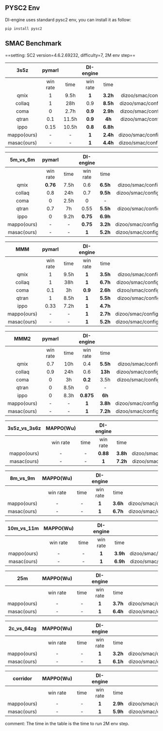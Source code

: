 ## PYSC2 Env
DI-engine uses standard pysc2 env, you can install it as follow:
```shell
pip install pysc2
```

## SMAC Benchmark

==setting: SC2 version=4.6.2.69232, difficulty=7, 2M env step==


|  3s5z  |  pymarl  |      |DI-engine |          |                             cfg                              |
| :----: | :------: | :--: | :------: | :------: | :----------------------------------------------------------: |
|        | win rate | time | win rate |   time   |                                                              |
|  qmix  |    1     | 9.5h |  **1**   | **3.2h** | dizoo/smac/config/smac_3s5z_qmix_config.py                 |
| collaq |    1     | 28h  |   0.9    | **8.5h** | dizoo/smac/config/smac_3s5z_collaq_config.py               |
|  coma  |    0     | 2.7h | **0.9**  | **2.9h** | dizoo/smac/config/smac_3s5z_coma_config.py                 |
|  qtran |    0.1   | 11.5h | **0.9**  | **4h** | dizoo/smac/config/smac_3s5z_qtran_config.py                 |
|  ippo  |    0.15  |  10.5h  | **0.8**  | **6.8h** |                       |
|  mappo(ours) |    - |  -  | **1**  | **2.4h** |       dizoo/smac/config/smac_3s5z_mappo_config.py            |
|  masac(ours) |    - |  -  | **1**  | **4.4h** |       dizoo/smac/config/smac_3s5z_masac_config.py            |

| 5m_vs_6m |  pymarl  |      |DI-engine |          |                             cfg                              |
| :-------: | :------: | :--: | :------: | :------: | :----------------------------------------------------------: |
|           | win rate | time | win rate |   time   |                                                              |
|   qmix    | **0.76** | 7.5h |   0.6    | **6.5h** | dizoo/smac/config/smac_5m6m_qmix_config.py                 |
|  collaq   |   0.8    | 24h  |   0.7    | **9.5h** | dizoo/smac/config/smac_5m6m_collaq_config.py               |
|   coma    |    0     | 2.5h |    0     |    -     |                                                              |
|  qtran    |    0.7   | 7h   | 0.55  | **5.5h** | dizoo/smac/config/smac_5m6m_qtran_config.py                 |
|  ippo  |      0    |   9.2h   | **0.75**  | **6.9h** |                       |
|  mappo(ours) |      -    |   -   | **0.75**  | **3.2h** |       dizoo/smac/config/smac_5m6m_mappo_config.py            |
|  masac(ours) |      -    |   -   | **1**  | **5.2h** |       dizoo/smac/config/smac_5m6m_masac_config.py            |

|  MMM   |  pymarl  |      |DI-engine |          |                             cfg                              |
| :----: | :------: | :--: | :------: | :------: | :----------------------------------------------------------: |
|        | win rate | time | win rate |   time   |                                                              |
|  qmix  |    1     | 9.5h |  **1**   | **3.5h** | dizoo/smac/config/smac_MMM_qmix_config.py                 |
|  collaq   |  1    | 38h  |   **1**    | **6.7h** | dizoo/smac/config/smac_MMM_collaq_config.py               |
|   coma    |    0.1     | 3h |    **0.9**     |    **2.6h**     |  dizoo/smac/config/smac_MMM_coma_config.py |
|  qtran    |    1   | 8.5h   | **1**  | **5.5h** | dizoo/smac/config/smac_MMM_qtran_config.py                 |
|  ippo  |      0.33    |  7.2h    | **1**  | **4.7h** |                       |
|  mappo(ours) |      -    |    -  | **1**  | **2.7h** |       dizoo/smac/config/smac_MMM_mappo_config.py            |
|  masac(ours) |      -    |   -   | **1**  | **5.2h** |       dizoo/smac/config/smac_MMM_masac_config.py            |


|  MMM2   |  pymarl  |      |DI-engine |          |                             cfg                              |
| :----: | :------: | :--: | :------: | :------: | :----------------------------------------------------------:  |
|        | win rate | time | win rate |   time   |                                                               |
|  qmix  |    0.7   | 10h  |   0.4    | **5.5h** | dizoo/smac/config/smac_MMM2_qmix_config.py                    |
| collaq |    0.9   | 24h  |   0.6    | **13h**  | dizoo/smac/config/smac_MMM2_collaq_config.py                  |
|  coma  |    0     | 3h   |  **0.2** |   3.5h   |                    dizoo/smac/config/smac_MMM2_coma_config.py |
|  qtran |    0     | 8.5h |  0       |   -      |                                                               |
|  ippo  |    0      |  8.3h    | **0.875**  | **6h** |                       |
|  mappo(ours) |    -      |  -    | **1**  | **3.8h** |       dizoo/smac/config/smac_MMM2_mappo_config.py            |
|  masac(ours) |      -    |   -   | **1**  | **7.2h** |       dizoo/smac/config/smac_MMM2_masac_config.py            |


|  3s5z_vs_3s6z   |  MAPPO(Wu)  |      |DI-engine |          |                             cfg                              |
| :----: | :------: | :--: | :------: | :------: | :----------------------------------------------------------:  |
|        | win rate | time | win rate |   time   |                                                               |
|  mappo(ours) |    -      |  -    | **0.88**  | **3.8h** |       dizoo/smac/config/smac_3s5zvs3s6z_mappo_config.py            |
|  masac(ours) |      -    |   -   | **1**  | **7.2h** |       dizoo/smac/config/smac_3s5zvs3s6z_masac_config.py            |

|  8m_vs_9m   |  MAPPO(Wu)  |      |DI-engine |          |                             cfg                              |
| :----: | :------: | :--: | :------: | :------: | :----------------------------------------------------------:  |
|        | win rate | time | win rate |   time   |                                                               |
|  mappo(ours) |    -      |  -    | **1**  | **3.6h** |       dizoo/smac/config/smac_3s5zvs3s6z_mappo_config.py            |
|  masac(ours) |      -    |   -   | **1**  | **6.7h** |       dizoo/smac/config/smac_3s5zvs3s6z_masac_config.py            |

|  10m_vs_11m   |  MAPPO(Wu)  |      |DI-engine |          |                             cfg                              |
| :----: | :------: | :--: | :------: | :------: | :----------------------------------------------------------:  |
|        | win rate | time | win rate |   time   |                                                               |
|  mappo(ours) |    -      |  -    | **1**  | **3.9h** |       dizoo/smac/config/smac_10m11m_mappo_config.py            |
|  masac(ours) |      -    |   -   | **1**  | **6.9h** |       dizoo/smac/config/smac_10m11m_masac_config.py            |


|  25m   |  MAPPO(Wu)  |      |DI-engine |          |                             cfg                              |
| :----: | :------: | :--: | :------: | :------: | :----------------------------------------------------------:  |
|        | win rate | time | win rate |   time   |                                                               |
|  mappo(ours) |    -      |  -    | **1**  | **3.7h** |       dizoo/smac/config/smac_25m_mappo_config.py            |
|  masac(ours) |      -    |   -   | **1**  | **6.4h** |       dizoo/smac/config/smac_25m_masac_config.py            |


|  2c_vs_64zg   |  MAPPO(Wu)  |      |DI-engine |          |                             cfg                              |
| :----: | :------: | :--: | :------: | :------: | :----------------------------------------------------------:  |
|        | win rate | time | win rate |   time   |                                                               |
|  mappo(ours) |    -      |  -    | **1**  | **3.2h** |       dizoo/smac/config/smac_2c64zg_mappo_config.py            |
|  masac(ours) |      -    |   -   | **1**  | **6.1h** |       dizoo/smac/config/smac_2c64zg_masac_config.py            |


|  corridor   |  MAPPO(Wu)  |      |DI-engine |          |                             cfg                              |
| :----: | :------: | :--: | :------: | :------: | :----------------------------------------------------------:  |
|        | win rate | time | win rate |   time   |                                                               |
|  mappo(ours) |    -      |  -    | **1**  | **2.9h** |       dizoo/smac/config/smac_corridor_mappo_config.py            |
|  masac(ours) |      -    |   -   | **1**  | **5.9h** |       dizoo/smac/config/smac_corridor_masac_config.py            |


comment: The time in the table is the time to run 2M env step. 
